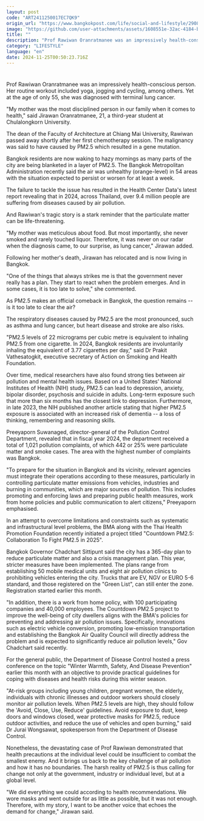 ```yaml
---
layout: post
code: "ART2411250017EC7QK9"
origin_url: "https://www.bangkokpost.com/life/social-and-lifestyle/2908195/choked-by-pollution"
image: "https://github.com/user-attachments/assets/1608551e-32ac-4184-b66c-1d146b7ec7ec"
title: ""
description: "Prof Rawiwan Oranratmanee was an impressively health-conscious person. Her routine workout included yoga, jogging and cycling, among others. Yet at the age of only 55, she was diagnosed with terminal lung cancer."
category: "LIFESTYLE"
language: "en"
date: 2024-11-25T00:50:23.716Z
---
```


# 

Prof Rawiwan Oranratmanee was an impressively health-conscious person. Her routine workout included yoga, jogging and cycling, among others. Yet at the age of only 55, she was diagnosed with terminal lung cancer.

"My mother was the most disciplined person in our family when it comes to health," said Jirawan Oranratmanee, 21, a third-year student at Chulalongkorn University.

The dean of the Faculty of Architecture at Chiang Mai University, Rawiwan passed away shortly after her first chemotherapy session. The malignancy was said to have caused by PM2.5 which resulted in a gene mutation.

Bangkok residents are now waking to hazy mornings as many parts of the city are being blanketed in a layer of PM2.5. The Bangkok Metropolitan Administration recently said the air was unhealthy (orange-level) in 54 areas with the situation expected to persist or worsen for at least a week.

The failure to tackle the issue has resulted in the Health Center Data's latest report revealing that in 2024, across Thailand, over 9.4 million people are suffering from diseases caused by air pollution.

And Rawiwan's tragic story is a stark reminder that the particulate matter can be life-threatening.

"My mother was meticulous about food. But most importantly, she never smoked and rarely touched liquor. Therefore, it was never on our radar when the diagnosis came, to our surprise, as lung cancer," Jirawan added.

Following her mother's death, Jirawan has relocated and is now living in Bangkok.

"One of the things that always strikes me is that the government never really has a plan. They start to react when the problem emerges. And in some cases, it is too late to solve," she commented.

As PM2.5 makes an official comeback in Bangkok, the question remains -- is it too late to clear the air?

The respiratory diseases caused by PM2.5 are the most pronounced, such as asthma and lung cancer, but heart disease and stroke are also risks.

"PM2.5 levels of 22 micrograms per cubic metre is equivalent to inhaling PM2.5 from one cigarette. In 2024, Bangkok residents are involuntarily inhaling the equivalent of 3.77 cigarettes per day," said Dr Prakit Vathesatogkit, executive secretary of Action on Smoking and Health Foundation.

Over time, medical researchers have also found strong ties between air pollution and mental health issues. Based on a United States' National Institutes of Health (NIH) study, PM2.5 can lead to depression, anxiety, bipolar disorder, psychosis and suicide in adults. Long-term exposure such that more than six months has the closest link to depression. Furthermore, in late 2023, the NIH published another article stating that higher PM2.5 exposure is associated with an increased risk of dementia -- a loss of thinking, remembering and reasoning skills.

Preeyaporn Suwanaged, director-general of the Pollution Control Department, revealed that in fiscal year 2024, the department received a total of 1,021 pollution complaints, of which 442 or 25% were particulate matter and smoke cases. The area with the highest number of complaints was Bangkok.

"To prepare for the situation in Bangkok and its vicinity, relevant agencies must integrate their operations according to these measures, particularly in controlling particulate matter emissions from vehicles, industries and burning in communities, which are major sources of pollution. This includes promoting and enforcing laws and preparing public health measures, work from home policies and public communication to alert citizens," Preeyaporn emphasised.

In an attempt to overcome limitations and constraints such as systematic and infrastructural level problems, the BMA along with the Thai Health Promotion Foundation recently initiated a project titled "Countdown PM2.5: Collaboration To Fight PM2.5 in 2025".

Bangkok Governor Chadchart Sittipunt said the city has a 365-day plan to reduce particulate matter and also a crisis management plan. This year, stricter measures have been implemented. The plans range from establishing 50 mobile medical units and eight air pollution clinics to prohibiting vehicles entering the city. Trucks that are EV, NGV or EURO 5-6 standard, and those registered on the "Green List", can still enter the zone. Registration started earlier this month.

"In addition, there is a work from home policy, with 100 participating companies and 40,000 employees. The Countdown PM2.5 project to improve the well-being of city dwellers aligns with the BMA's policies for preventing and addressing air pollution issues. Specifically, innovations such as electric vehicle conversion, promoting low-emission transportation and establishing the Bangkok Air Quality Council will directly address the problem and is expected to significantly reduce air pollution levels," Gov Chadchart said recently.

For the general public, the Department of Disease Control hosted a press conference on the topic "Winter Warmth, Safety, And Disease Prevention" earlier this month with an objective to provide practical guidelines for coping with diseases and health risks during this winter season.

"At-risk groups including young children, pregnant women, the elderly, individuals with chronic illnesses and outdoor workers should closely monitor air pollution levels. When PM2.5 levels are high, they should follow the 'Avoid, Close, Use, Reduce' guidelines. Avoid exposure to dust, keep doors and windows closed, wear protective masks for PM2.5, reduce outdoor activities, and reduce the use of vehicles and open burning," said Dr Jurai Wongsawat, spokesperson from the Department of Disease Control.

Nonetheless, the devastating case of Prof Rawiwan demonstrated that health precautions at the individual level could be insufficient to combat the smallest enemy. And it brings us back to the key challenge of air pollution and how it has no boundaries. The harsh reality of PM2.5 is thus calling for change not only at the government, industry or individual level, but at a global level.

"We did everything we could according to health recommendations. We wore masks and went outside for as little as possible, but it was not enough. Therefore, with my story, I want to be another voice that echoes the demand for change," Jirawan said.
